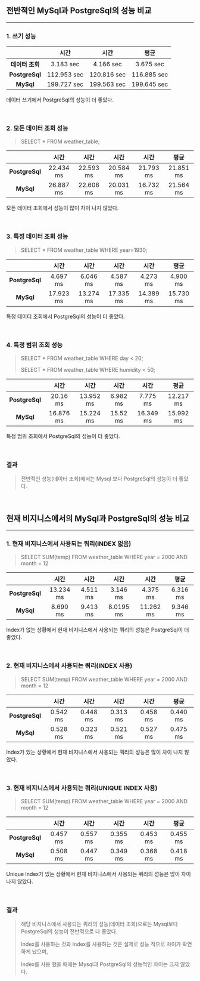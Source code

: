 ## 전반적인 MySql과 PostgreSql의 성능 비교
---

### 1. 쓰기 성능
| | 시간 | 시간 | 평균 |
| :-: | :-: | :-: | :-: |
| **데이터 조회** | 3.183 sec | 4.166 sec | 3.675 sec |
| **PostgreSql** | 112.953 sec | 120.816 sec | 116.885 sec |
| **MySql** | 199.727 sec | 199.563 sec | 199.645 sec |

데이터 쓰기에서 PostgreSql의 성능이 더 좋았다.

&nbsp;

### 2. 모든 데이터 조회 성능
> SELECT * FROM weather_table;

| | 시간 | 시간 | 시간 | 시간 | 평균 |
| :-: | :-: | :-: | :-: | :-: | :-: |
| **PostgreSql** | 22.434 ms | 22.593 ms | 20.584 ms | 21.793 ms | 21.851 ms |
| **MySql** | 26.887 ms | 22.606 ms | 20.031 ms | 16.732 ms | 21.564 ms |

모든 데이터 조회에서 성능이 많이 차이 나지 않았다.

&nbsp;

### 3. 특정 데이터 조회 성능
> SELECT * FROM weather_table WHERE year=1930;

| | 시간 | 시간 | 시간 | 시간 | 평균 |
| :-: | :-: | :-: | :-: | :-: | :-: |
| **PostgreSql** | 4.697 ms | 6.046 ms | 4.587 ms | 4.273 ms | 4.900 ms |
| **MySql** | 17.923 ms | 13.274 ms | 17.335 ms | 14.389 ms | 15.730 ms |

특정 데이터 조회에서 PostgreSql의 성능이 더 좋았다.

&nbsp;

### 4. 특정 범위 조회 성능
> SELECT * FROM weather_table WHERE day < 20;
> 
> SELECT * FROM weather_table WHERE humidity < 50;

| | 시간 | 시간 | 시간 | 시간 | 평균 |
| :-: | :-: | :-: | :-: | :-: | :-: |
| **PostgreSql** | 20.16 ms | 13.952 ms | 6.982 ms | 7.775 ms | 12.217 ms |
| **MySql** | 16.876 ms | 15.224 ms | 15.52 ms | 16.349 ms | 15.992 ms |

특정 범위 조회에서 PostgreSql의 성능이 더 좋았다.

&nbsp;

### 결과
> 전반적인 성능(데이터 조회)에서는 Mysql 보다 PostgreSql의 성능이 더 좋았다.


&nbsp;

## 현재 비지니스에서의 MySql과 PostgreSql의 성능 비교
---

### 1. 현재 비지니스에서 사용되는 쿼리(INDEX 없음)
> SELECT SUM(temp) FROM weather_table WHERE year = 2000 AND month = 12

| | 시간 | 시간 | 시간 | 시간 | 평균 |
| :-: | :-: | :-: | :-: | :-: | :-: |
| **PostgreSql** | 13.234 ms | 4.511 ms | 3.146 ms | 4.375 ms | 6.316 ms |
| **MySql** | 8.690 ms | 9.413 ms | 8.0195 ms | 11.262 ms | 9.346 ms |

Index가 없는 상황에서 현재 비지니스에서 사용되는 쿼리의 성능은 PostgreSql이 더 좋았다.

&nbsp;

### 2. 현재 비지니스에서 사용되는 쿼리(INDEX 사용)
> SELECT SUM(temp) FROM weather_table WHERE year = 2000 AND month = 12

| | 시간 | 시간 | 시간 | 시간 | 평균 |
| :-: | :-: | :-: | :-: | :-: | :-: |
| **PostgreSql** | 0.542 ms | 0.448 ms | 0.313 ms | 0.458 ms | 0.440 ms |
| **MySql** | 0.528 ms | 0.323 ms | 0.521 ms | 0.527 ms | 0.475 ms |

Index가 있는 상황에서 현재 비지니스에서 사용되는 쿼리의 성능은 많이 차이 나지 않았다.

&nbsp;

### 3. 현재 비지니스에서 사용되는 쿼리(UNIQUE INDEX 사용)
> SELECT SUM(temp) FROM weather_table WHERE year = 2000 AND month = 12

| | 시간 | 시간 | 시간 | 시간 | 평균 |
| :-: | :-: | :-: | :-: | :-: | :-: |
| **PostgreSql** | 0.457 ms | 0.557 ms | 0.355 ms | 0.453 ms | 0.455 ms |
| **MySql** | 0.508 ms | 0.447 ms | 0.349 ms | 0.368 ms | 0.418 ms |

Unique Index가 있는 상황에서 현재 비지니스에서 사용되는 쿼리의 성능은 많이 차이 나지 않았다.

&nbsp;

### 결과
> 해당 비지니스에서 사용되는 쿼리의 성능(데이터 조회)으로는 Mysql보다 PostgreSql의 성능이 전반적으로 다 좋았다.
>
> Index를 사용하는 것과 Index를 사용하는 것은 실제로 성능 적으로 차이가 확연하게 났으며,
>
> Index를 사용 했을 때에는 Mysql과 PostgreSql의 성능적인 차이는 크지 않았다.

